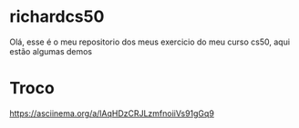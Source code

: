 # richardcs50
Olá, esse é o meu repositorio dos meus exercicio do meu curso cs50, aqui estão algumas demos

# Troco
https://asciinema.org/a/lAqHDzCRJLzmfnoiiVs91gGq9
